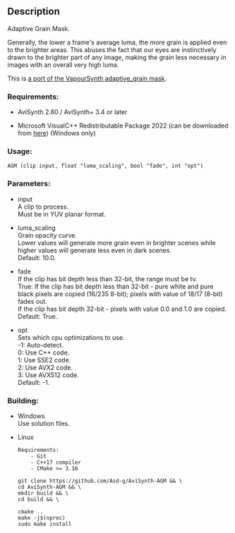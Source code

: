 ## Description

Adaptive Grain Mask.

Generally, the lower a frame's average luma, the more grain is applied even to the brighter areas. This abuses the fact that our eyes are instinctively drawn to the brighter part of any image, making the grain less necessary in images with an overall very high luma.

This is [a port of the VapourSynth adaptive_grain mask](https://git.kageru.moe/kageru/adaptivegrain).

### Requirements:

- AviSynth 2.60 / AviSynth+ 3.4 or later

- Microsoft VisualC++ Redistributable Package 2022 (can be downloaded from [here](https://github.com/abbodi1406/vcredist/releases)) (Windows only)

### Usage:

```
AGM (clip input, float "luma_scaling", bool "fade", int "opt")
```

### Parameters:

- input\
    A clip to process.\
    Must be in YUV planar format.

- luma_scaling\
    Grain opacity curve.\
    Lower values will generate more grain even in brighter scenes while higher values will generate less even in dark scenes.\
    Default: 10.0.

- fade\
    If the clip has bit depth less than 32-bit, the range must be tv.\
    True: If the clip has bit depth less than 32-bit - pure white and pure black pixels are copied (16/235 8-bit); pixels with value of 18/17 (8-bit) fades out.\
    If the clip has bit depth 32-bit - pixels with value 0.0 and 1.0 are copied.\
    Default: True.

- opt\
    Sets which cpu optimizations to use.\
    -1: Auto-detect.\
    0: Use C++ code.\
    1: Use SSE2 code.\
    2: Use AVX2 code.\
    3: Use AVX512 code.\
    Default: -1.

### Building:

- Windows\
    Use solution files.

- Linux
    ```
    Requirements:
        - Git
        - C++17 compiler
        - CMake >= 3.16
    ```
    ```
    git clone https://github.com/Asd-g/AviSynth-AGM && \
    cd AviSynth-AGM && \
    mkdir build && \
    cd build && \

    cmake ..
    make -j$(nproc)
    sudo make install
    ```
